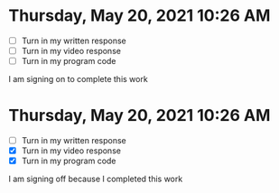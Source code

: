 # Thursday, May 20, 2021 10:26 AM

- [ ] Turn in my written response
- [ ] Turn in my video response
- [ ] Turn in my program code

I am signing on to complete this work

# Thursday, May 20, 2021 10:26 AM

- [ ] Turn in my written response
- [x] Turn in my video response
- [x] Turn in my program code

I am signing off because I completed this work
